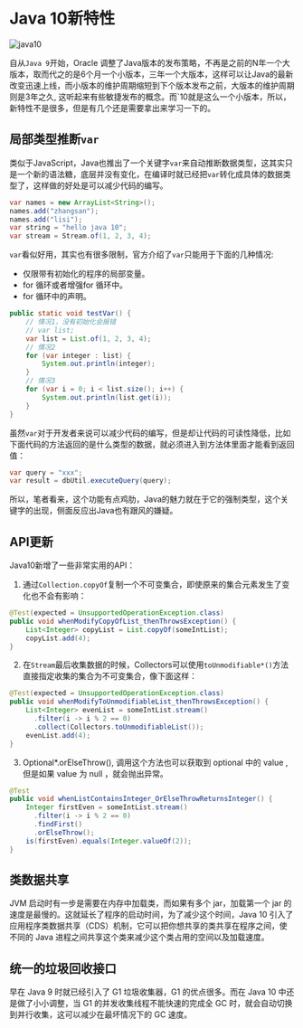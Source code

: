 # Java 10新特性

![java10](https://tva1.sinaimg.cn/large/008i3skNgy1gr0e4beyigj31j00scta4.jpg)

自从`Java 9`开始，Oracle 调整了Java版本的发布策略，不再是之前的N年一个大版本，取而代之的是6个月一个小版本，三年一个大版本，这样可以让Java的最新改变迅速上线，而小版本的维护周期缩短到下个版本发布之前，大版本的维护周期则是3年之久, 这听起来有些敏捷发布的概念。而`10就是这么一个小版本，所以，新特性不是很多，但是有几个还是需要拿出来学习一下的。

## 局部类型推断`var`

类似于JavaScript，Java也推出了一个关键字`var`来自动推断数据类型，这其实只是一个新的语法糖，底层并没有变化，在编译时就已经把`var`转化成具体的数据类型了，这样做的好处是可以减少代码的编写。

```java
var names = new ArrayList<String>();
names.add("zhangsan");
names.add("lisi");
var string = "hello java 10";
var stream = Stream.of(1, 2, 3, 4);
```

`var`看似好用，其实也有很多限制，官方介绍了`var`只能用于下面的几种情况:

* 仅限带有初始化的程序的局部变量。
* for 循环或者增强for 循环中。
* for 循环中的声明。

```java
public static void testVar() {
    // 情况1，没有初始化会报错
    // var list;
    var list = List.of(1, 2, 3, 4);
    // 情况2
    for (var integer : list) {
        System.out.println(integer);
    }
    // 情况3
    for (var i = 0; i < list.size(); i++) {
        System.out.println(list.get(i));
    }
}
```

虽然`var`对于开发者来说可以减少代码的编写，但是却让代码的可读性降低，比如下面代码的方法返回的是什么类型的数据，就必须进入到方法体里面才能看到返回值：

```java
var query = "xxx";
var result = dbUtil.executeQuery(query);
```

所以，笔者看来，这个功能有点鸡肋，Java的魅力就在于它的强制类型，这个关键字的出现，侧面反应出Java也有跟风的嫌疑。

## API更新

Java10新增了一些非常实用的API：

1. 通过`Collection.copyOf`复制一个不可变集合，即使原来的集合元素发生了变化也不会有影响：

```java
@Test(expected = UnsupportedOperationException.class)
public void whenModifyCopyOfList_thenThrowsException() {
    List<Integer> copyList = List.copyOf(someIntList);
    copyList.add(4);
}
```

2. 在`Stream`最后收集数据的时候，Collectors可以使用`toUnmodifiable*()`方法直接指定收集的集合为不可变集合，像下面这样：

```java
@Test(expected = UnsupportedOperationException.class)
public void whenModifyToUnmodifiableList_thenThrowsException() {
    List<Integer> evenList = someIntList.stream()
      .filter(i -> i % 2 == 0)
      .collect(Collectors.toUnmodifiableList());
    evenList.add(4);
}
```

3. Optional*.orElseThrow(), 调用这个方法也可以获取到 optional 中的 value , 但是如果 value 为 null ，就会抛出异常。

```java
@Test
public void whenListContainsInteger_OrElseThrowReturnsInteger() {
    Integer firstEven = someIntList.stream()
      .filter(i -> i % 2 == 0)
      .findFirst()
      .orElseThrow();
    is(firstEven).equals(Integer.valueOf(2));
}
```

## 类数据共享

JVM 启动时有一步是需要在内存中加载类，而如果有多个 jar，加载第一个 jar 的速度是最慢的。这就延长了程序的启动时间，为了减少这个时间，Java 10 引入了应用程序类数据共享（CDS）机制，它可以把你想共享的类共享在程序之间，使不同的 Java 进程之间共享这个类来减少这个类占用的空间以及加载速度。

## 统一的垃圾回收接口

早在 Java 9 时就已经引入了 G1 垃圾收集器，G1 的优点很多。而在 Java 10 中还是做了小小调整，当 G1 的并发收集线程不能快速的完成全 GC 时，就会自动切换到并行收集，这可以减少在最坏情况下的 GC 速度。



